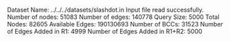 Dataset Name: ../../../datasets/slashdot.in
Input file read successfully.
Number of nodes: 51083
Number of edges: 140778
Query Size: 5000
Total Nodes: 82605
Available Edges: 190130693
Number of BCCs: 31523
Number of Edges Added in R1: 4999
Number of Edges Added in R1+R2: 5000
